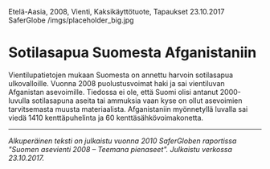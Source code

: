 Etelä-Aasia, 2008, Vienti, Kaksikäyttötuote, Tapaukset
23.10.2017
SaferGlobe
/imgs/placeholder_big.jpg


# Sotilasapua Suomesta Afganistaniin

Vientilupatietojen mukaan Suomesta on annettu harvoin sotilasapua ulkovalloille. Vuonna 2008 puolustusvoimat haki ja sai vientiluvan Afganistan asevoimille. Tiedossa ei ole, että Suomi olisi antanut 2000-luvulla sotilasapuna aseita tai ammuksia vaan kyse on ollut asevoimien tarvitsemasta muusta materiaalista. Afganistaniin myönnetyllä luvalla sai viedä 1410 kenttäpuhelinta ja 60 kenttäsähkövoimakonetta.

***

*Alkuperäinen teksti on julkaistu vuonna 2010 SaferGloben raportissa "Suomen asevienti 2008 – Teemana pienaseet".
Julkaistu verkossa 23.10.2017.*